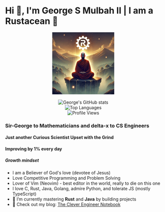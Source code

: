 <h1>Hi 👋, I'm George S Mulbah II | I am a Rustacean 🦀</h1>
<p align="center">
  <img src="https://github.com/sir-george2500/custome_images/blob/main/images/rust.png" style="width: 200px; height: auto;" alt="Rust Image">
</p>

<!-- GitHub Stats and Profile Views -->
<p align="center">
  <!-- GitHub Stats Card -->
  <img src="https://github-readme-stats.vercel.app/api?username=sir-george2500&show_icons=true&theme=radical&hide_border=true" alt="George's GitHub stats" />
  <br>
  <!-- Most Used Languages Card -->
  <img src="https://github-readme-stats.vercel.app/api/top-langs/?username=sir-george2500&layout=compact&theme=radical&hide_border=true" alt="Top Languages" />
  <br>
  <!-- Profile Views Badge (uses third-party counter) -->
  <img src="https://komarev.com/ghpvc/?username=sir-george2500&label=Profile%20views&color=0e75b6&style=flat" alt="Profile Views" />
</p>

<h3>Sir-George to Mathematicians and delta-x to CS Engineers</h3>
<h4>Just another Curious Scientist Upset with the Grind</h4>
<h4>Improving by 1% every day</h4>
<h5>Growth mindset</h5>

- I am a Believer of God's love (devotee of Jesus)
- Love Competitive Programming and Problem Solving 
- Lover of Vim (Neovim) - best editor in the world, really to die on this one
- I love  C, Rust, Java, Golang, admire Python, and tolerate JS (mostly TypeScript)
- 🌱 I’m currently mastering **Rust** and **Java** by building projects
- 📝 Check out my blog: [The Clever Engineer Notebook](https://cleverengineer.substack.com/)
